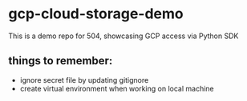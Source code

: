 # gcp-cloud-storage-demo
This is a demo repo for 504, showcasing GCP access via Python SDK

## things to remember: 
- ignore secret file by updating gitignore
- create virtual environment when working on local machine